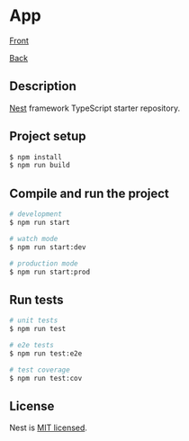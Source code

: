 # App

[Front](https://ecommerce-gmi-front-nyas0zb6a-orzechovskis-projects.vercel.app/)

[Back](https://ecommerce-gmi-api.vercel.app/)

## Description

[Nest](https://github.com/nestjs/nest) framework TypeScript starter repository.

## Project setup

```bash
$ npm install
$ npm run build
```

## Compile and run the project

```bash
# development
$ npm run start

# watch mode
$ npm run start:dev

# production mode
$ npm run start:prod
```

## Run tests

```bash
# unit tests
$ npm run test

# e2e tests
$ npm run test:e2e

# test coverage
$ npm run test:cov
```

## License

Nest is [MIT licensed](https://github.com/nestjs/nest/blob/master/LICENSE).
